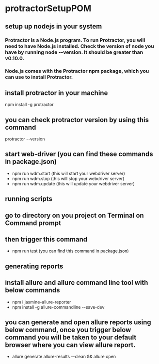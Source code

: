 # protractorSetupPOM

## setup up nodejs in your system
### Protractor is a Node.js program. To run Protractor, you will need to have Node.js installed. Check the version of node you have by running node --version. It should be greater than v0.10.0.
### Node.js comes with the Protractor npm package, which you can use to install Protractor.

## install protractor in your machine
npm install -g protractor
## you can check protractor version by using this command 
protractor --version

## start web-driver (you can find these commands in package.json)
* npm run wdm.start (this will start your webdriver server)
* npm run wdm.stop (this will stop your webdriver server)
* npm run wdm.update (this will update your webdriver server)

## running scripts
## go to directory on you project on Terminal on Command prompt
## then trigger this command
* npm run test (you can find this command in package.json)

## generating reports
## install allure and allure command line tool with below commands
* npm i jasmine-allure-reporter
* npm install -g allure-commandline --save-dev

## you can generate and open allure reports using below command, once you trigger below command you will be taken to your default browser where you can view allure report.
* allure generate allure-results --clean  && allure open